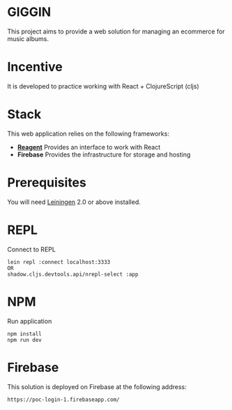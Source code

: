 # GIGGIN
This project aims to provide a web solution for managing an ecommerce for music albums.

# Incentive
It is developed to practice working with React + ClojureScript (cljs)

# Stack
This web application relies on the following frameworks:
- **[Reagent](https://github.com/reagent-project/reagent)** Provides an interface to work with React
- **Firebase** Provides the infrastructure for storage and hosting

# Prerequisites

You will need [Leiningen][1] 2.0 or above installed.

[1]: https://github.com/technomancy/leiningen

# REPL

Connect to REPL

    lein repl :connect localhost:3333
    OR
    shadow.cljs.devtools.api/nrepl-select :app

# NPM

Run application

    npm install
    npm run dev

# Firebase
This solution is deployed on Firebase at the following address:

    https://poc-login-1.firebaseapp.com/